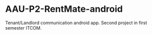 # AAU-P2-RentMate-android
Tenant/Landlord communication android app. Second project in first semester ITCOM.
